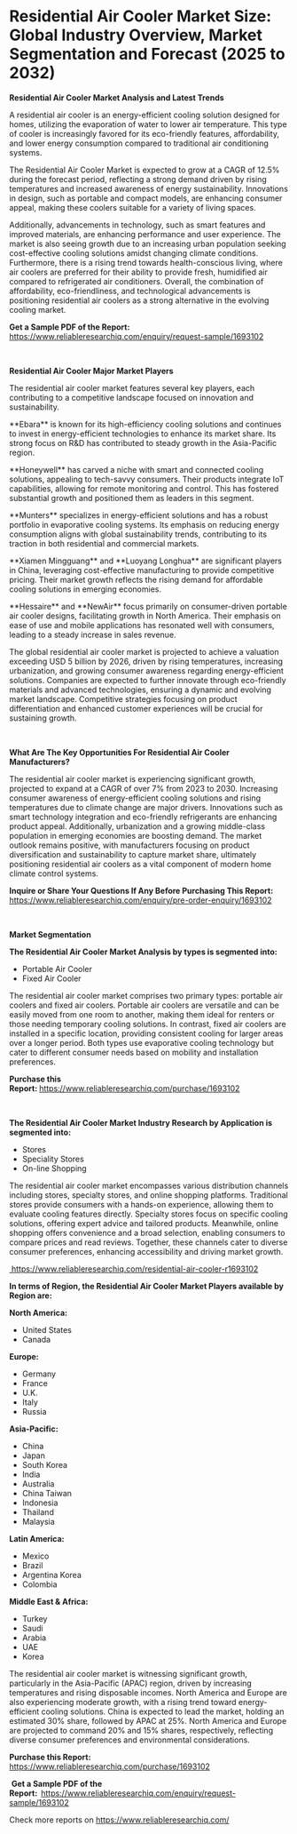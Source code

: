 <p><h1>Residential Air Cooler Market Size: Global Industry Overview, Market Segmentation and Forecast (2025 to 2032)</h1></p><p><strong>Residential Air Cooler Market Analysis and Latest Trends</strong></p>
<p><p>A residential air cooler is an energy-efficient cooling solution designed for homes, utilizing the evaporation of water to lower air temperature. This type of cooler is increasingly favored for its eco-friendly features, affordability, and lower energy consumption compared to traditional air conditioning systems.</p><p>The Residential Air Cooler Market is expected to grow at a CAGR of 12.5% during the forecast period, reflecting a strong demand driven by rising temperatures and increased awareness of energy sustainability. Innovations in design, such as portable and compact models, are enhancing consumer appeal, making these coolers suitable for a variety of living spaces. </p><p>Additionally, advancements in technology, such as smart features and improved materials, are enhancing performance and user experience. The market is also seeing growth due to an increasing urban population seeking cost-effective cooling solutions amidst changing climate conditions. Furthermore, there is a rising trend towards health-conscious living, where air coolers are preferred for their ability to provide fresh, humidified air compared to refrigerated air conditioners. Overall, the combination of affordability, eco-friendliness, and technological advancements is positioning residential air coolers as a strong alternative in the evolving cooling market.</p></p>
<p><strong>Get a Sample PDF of the Report:&nbsp;</strong> <a href="https://www.reliableresearchiq.com/enquiry/request-sample/1693102?utm_campaign=103&utm_medium=2&utm_source=Github&utm_content=ia&utm_term=06022025&utm_id=residential-air-cooler">https://www.reliableresearchiq.com/enquiry/request-sample/1693102</a></p>
<p>&nbsp;</p>
<p><strong>Residential Air Cooler Major Market Players</strong></p>
<p><p>The residential air cooler market features several key players, each contributing to a competitive landscape focused on innovation and sustainability. </p><p>**Ebara** is known for its high-efficiency cooling solutions and continues to invest in energy-efficient technologies to enhance its market share. Its strong focus on R&D has contributed to steady growth in the Asia-Pacific region.</p><p>**Honeywell** has carved a niche with smart and connected cooling solutions, appealing to tech-savvy consumers. Their products integrate IoT capabilities, allowing for remote monitoring and control. This has fostered substantial growth and positioned them as leaders in this segment.</p><p>**Munters** specializes in energy-efficient solutions and has a robust portfolio in evaporative cooling systems. Its emphasis on reducing energy consumption aligns with global sustainability trends, contributing to its traction in both residential and commercial markets. </p><p>**Xiamen Mingguang** and **Luoyang Longhua** are significant players in China, leveraging cost-effective manufacturing to provide competitive pricing. Their market growth reflects the rising demand for affordable cooling solutions in emerging economies. </p><p>**Hessaire** and **NewAir** focus primarily on consumer-driven portable air cooler designs, facilitating growth in North America. Their emphasis on ease of use and mobile applications has resonated well with consumers, leading to a steady increase in sales revenue.</p><p>The global residential air cooler market is projected to achieve a valuation exceeding USD 5 billion by 2026, driven by rising temperatures, increasing urbanization, and growing consumer awareness regarding energy-efficient solutions. Companies are expected to further innovate through eco-friendly materials and advanced technologies, ensuring a dynamic and evolving market landscape. Competitive strategies focusing on product differentiation and enhanced customer experiences will be crucial for sustaining growth.</p></p>
<p>&nbsp;</p>
<p><strong>What Are The Key Opportunities For Residential Air Cooler Manufacturers?</strong></p>
<p><p>The residential air cooler market is experiencing significant growth, projected to expand at a CAGR of over 7% from 2023 to 2030. Increasing consumer awareness of energy-efficient cooling solutions and rising temperatures due to climate change are major drivers. Innovations such as smart technology integration and eco-friendly refrigerants are enhancing product appeal. Additionally, urbanization and a growing middle-class population in emerging economies are boosting demand. The market outlook remains positive, with manufacturers focusing on product diversification and sustainability to capture market share, ultimately positioning residential air coolers as a vital component of modern home climate control systems.</p></p>
<p><strong>Inquire or Share Your Questions If Any Before Purchasing This Report:</strong> <a href="https://www.reliableresearchiq.com/enquiry/pre-order-enquiry/1693102?utm_campaign=103&utm_medium=2&utm_source=Github&utm_content=ia&utm_term=06022025&utm_id=residential-air-cooler">https://www.reliableresearchiq.com/enquiry/pre-order-enquiry/1693102</a></p>
<p>&nbsp;</p>
<p><strong>Market Segmentation</strong></p>
<p><strong>The Residential Air Cooler Market Analysis by types is segmented into:</strong></p>
<p><ul><li>Portable Air Cooler</li><li>Fixed Air Cooler</li></ul></p>
<p><p>The residential air cooler market comprises two primary types: portable air coolers and fixed air coolers. Portable air coolers are versatile and can be easily moved from one room to another, making them ideal for renters or those needing temporary cooling solutions. In contrast, fixed air coolers are installed in a specific location, providing consistent cooling for larger areas over a longer period. Both types use evaporative cooling technology but cater to different consumer needs based on mobility and installation preferences.</p></p>
<p><strong>Purchase this Report:&nbsp;</strong><a href="https://www.reliableresearchiq.com/purchase/1693102?utm_campaign=103&utm_medium=2&utm_source=Github&utm_content=ia&utm_term=06022025&utm_id=residential-air-cooler">https://www.reliableresearchiq.com/purchase/1693102</a></p>
<p>&nbsp;</p>
<p><strong>The Residential Air Cooler Market Industry Research by Application is segmented into:</strong></p>
<p><ul><li>Stores</li><li>Speciality Stores</li><li>On-line Shopping</li></ul></p>
<p><p>The residential air cooler market encompasses various distribution channels including stores, specialty stores, and online shopping platforms. Traditional stores provide consumers with a hands-on experience, allowing them to evaluate cooling features directly. Specialty stores focus on specific cooling solutions, offering expert advice and tailored products. Meanwhile, online shopping offers convenience and a broad selection, enabling consumers to compare prices and read reviews. Together, these channels cater to diverse consumer preferences, enhancing accessibility and driving market growth.</p></p>
<p><a href="https://www.reliableresearchiq.com/residential-air-cooler-r1693102?utm_campaign=103&utm_medium=2&utm_source=Github&utm_content=ia&utm_term=06022025&utm_id=residential-air-cooler">&nbsp;https://www.reliableresearchiq.com/residential-air-cooler-r1693102</a></p>
<p><strong>In terms of Region, the Residential Air Cooler Market Players available by Region are:</strong></p>
<p>
    <p> <strong> North America: </strong>
        <ul>
            <li>United States</li>
            <li>Canada</li>
        </ul>
        </p> 
    <p> <strong> Europe: </strong>
        <ul>
            <li>Germany</li>
            <li>France</li>
            <li>U.K.</li>
            <li>Italy</li>
            <li>Russia</li>
        </ul>
        </p> 
    <p> <strong> Asia-Pacific: </strong>
        <ul>
            <li>China</li>
            <li>Japan</li>
            <li>South Korea</li>
            <li>India</li>
            <li>Australia</li>
            <li>China Taiwan</li>
            <li>Indonesia</li>
            <li>Thailand</li>
            <li>Malaysia</li>
        </ul>
        </p> 
    <p> <strong> Latin America: </strong>
        <ul>
            <li>Mexico</li>
            <li>Brazil</li>
            <li>Argentina Korea</li>
            <li>Colombia</li>
        </ul>
        </p> 
    <p> <strong> Middle East & Africa: </strong>
        <ul>
            <li>Turkey</li>
            <li>Saudi</li>
            <li>Arabia</li>
            <li>UAE</li>
            <li>Korea</li>
        </ul>
    </p>
    </p>
<p><p>The residential air cooler market is witnessing significant growth, particularly in the Asia-Pacific (APAC) region, driven by increasing temperatures and rising disposable incomes. North America and Europe are also experiencing moderate growth, with a rising trend toward energy-efficient cooling solutions. China is expected to lead the market, holding an estimated 30% share, followed by APAC at 25%. North America and Europe are projected to command 20% and 15% shares, respectively, reflecting diverse consumer preferences and environmental considerations.</p></p>
<p><strong>Purchase this Report: </strong><a href="https://www.reliableresearchiq.com/purchase/1693102?utm_campaign=103&utm_medium=2&utm_source=Github&utm_content=ia&utm_term=06022025&utm_id=residential-air-cooler">https://www.reliableresearchiq.com/purchase/1693102</a></p>
<p>&nbsp;<strong>Get a Sample PDF of the Report:&nbsp;&nbsp;</strong><a href="https://www.reliableresearchiq.com/enquiry/request-sample/1693102?utm_campaign=103&utm_medium=2&utm_source=Github&utm_content=ia&utm_term=06022025&utm_id=residential-air-cooler">https://www.reliableresearchiq.com/enquiry/request-sample/1693102</a></p>
<p><strong></strong></p>
<p>Check more reports on <a href="https://www.reliableresearchiq.com/?utm_campaign=103&utm_medium=2&utm_source=Github&utm_content=ia&utm_term=06022025&utm_id=residential-air-cooler">https://www.reliableresearchiq.com/</a></p>